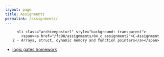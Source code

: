 ```yaml
---
layout: page
title: Assignments
permalink: /assignments/
---
```


<ul id="archive">

      <li class="archiveposturl" style="background: transparent">
        <span><a href="/fc98/assignments/04_c_assignment2">C-Assignment 2 - Arrays, struct, dynamic memory and function pointers</a></span>
<strong style="font-size:100%; font-family: 'Titillium Web', sans-serif; float:right">
<a title="Download problems (pdf)" href=http://www.physics.unlv.edu/~bill/PHYS483/hwk_9.pdf><i class="fas fa-file-pdf"></i></a> 

&nbsp; <a title="Download attachments (zip)" href="/fc98/static_files/assignments/CA2.zip"><i class="fas fa-file-archive"></i></a>

</strong> 
      </li>
  <li class="archiveposturl" style="background: transparent">
        <span><a href="/fc98/assignments/04_c_assignment2">logic gates homework</a></span>
<strong style="font-size:100%; font-family: 'Titillium Web', sans-serif; float:right">
<a title="Download problems (pdf)" href=http://www.physics.unlv.edu/~bill/PHYS483/hwk_9.pdf><i class="fas fa-file-pdf"></i></a> 

&nbsp; <a title="Download attachments (zip)" href="/fc98/static_files/assignments/CA2.zip"><i class="fas fa-file-archive"></i></a>

</strong> 
      </li>

     

<!-- <ul id="archive">
{% for asg in site.assignments reversed %}
      <li class="archiveposturl" style="background: transparent">
        <span><a href="{{ asg.url | prepend: site.baseurl}}">{{ asg.title }}</a></span>
<strong style="font-size:100%; font-family: 'Titillium Web', sans-serif; float:right">
<a title="Download problems (pdf)" href="{{ asg.pdf | prepend: site.baseurl }}"><i class="fas fa-file-pdf"></i></a> 
{% if asg.attachment %}
&nbsp; <a title="Download attachments (zip)" href="{{ asg.attachment | prepend: site.baseurl }}"><i class="fas fa-file-archive"></i></a>
{% endif %}
</strong> 
      </li>
{% endfor %}
</ul> -->